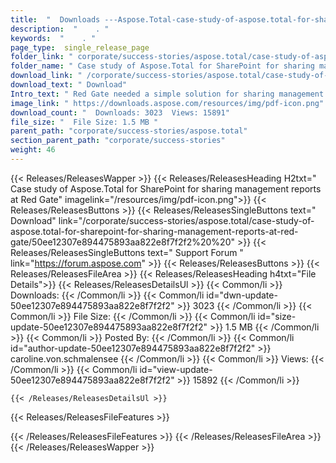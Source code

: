 ```yaml
---
title:  "  Downloads ---Aspose.Total-case-study-of-aspose.total-for-sharepoint-for-sharing-management-reports-at-red-gate . " 
description:  "    . " 
keywords:  "    . " 
page_type:  single_release_page
folder_link: " corporate/success-stories/aspose.total/case-study-of-aspose.total-for-sharepoint-for-sharing-management-reports-at-red-gate/"
folder_name: " Case study of Aspose.Total for SharePoint for sharing management reports at Red Gate"
download_link: " /corporate/success-stories/aspose.total/case-study-of-aspose.total-for-sharepoint-for-sharing-management-reports-at-red-gate/50ee12307e894475893aa822e8f7f2f2"
download_text: " Download"
Intro_text: " Red Gate needed a simple solution for sharing management reports in a portable f..."
image_link: " https://downloads.aspose.com/resources/img/pdf-icon.png"
download_count: "  Downloads: 3023  Views: 15891"
file_size: "  File Size: 1.5 MB "
parent_path: "corporate/success-stories/aspose.total"
section_parent_path: "corporate/success-stories"
weight: 46 
---
```


{{< Releases/ReleasesWapper >}}
  {{< Releases/ReleasesHeading H2txt=" Case study of Aspose.Total for SharePoint for sharing management reports at Red Gate" imagelink="/resources/img/pdf-icon.png">}}
  {{< Releases/ReleasesButtons >}}
    {{< Releases/ReleasesSingleButtons text=" Download" link="/corporate/success-stories/aspose.total/case-study-of-aspose.total-for-sharepoint-for-sharing-management-reports-at-red-gate/50ee12307e894475893aa822e8f7f2f2%20%20" >}}
    {{< Releases/ReleasesSingleButtons text=" Support Forum " link="https://forum.aspose.com" >}}
  {{< Releases/ReleasesButtons >}}
  {{< Releases/ReleasesFileArea >}}
    {{< Releases/ReleasesHeading h4txt="File Details">}}
    {{< Releases/ReleasesDetailsUl >}}
            {{< Common/li  >}} Downloads: {{< /Common/li >}} 
      {{< Common/li id="dwn-update-50ee12307e894475893aa822e8f7f2f2" >}} 3023 {{< /Common/li >}} 
      {{< Common/li  >}} File Size: {{< /Common/li >}} 
      {{< Common/li id="size-update-50ee12307e894475893aa822e8f7f2f2" >}} 1.5 MB {{< /Common/li >}} 
      {{< Common/li  >}} Posted By: {{< /Common/li >}} 
      {{< Common/li id="author-update-50ee12307e894475893aa822e8f7f2f2" >}} caroline.von.schmalensee {{< /Common/li >}} 
      {{< Common/li  >}} Views: {{< /Common/li >}} 
      {{< Common/li id="view-update-50ee12307e894475893aa822e8f7f2f2" >}} 15892 {{< /Common/li >}} 

    {{< /Releases/ReleasesDetailsUl >}}

  {{< Releases/ReleasesFileFeatures >}}
      
  {{< /Releases/ReleasesFileFeatures >}}
 {{< /Releases/ReleasesFileArea >}}
{{< /Releases/ReleasesWapper >}}


